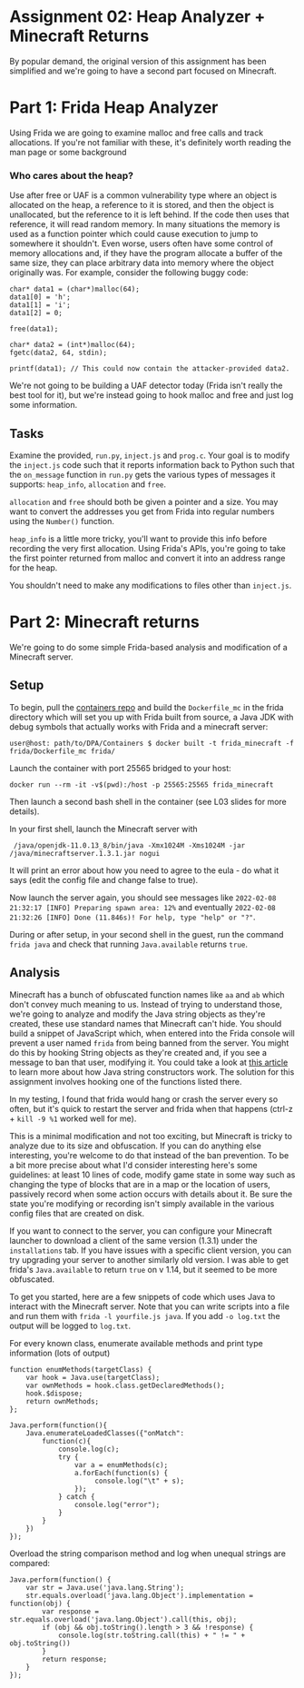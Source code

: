 Assignment 02: Heap Analyzer + Minecraft Returns
=====

By popular demand, the original version of this assignment has been simplified and we're going to have a second part focused on Minecraft.

# Part 1: Frida Heap Analyzer

Using Frida we are going to examine malloc and free calls and track allocations. If you're not familiar with these, it's definitely
worth reading the man page or some background

### Who cares about the heap?
Use after free or UAF is a common vulnerability type where an object is allocated on the heap, a reference to it
is stored, and then the object is unallocated, but the reference to it is left behind. If the 
code then uses that reference, it will read random memory. In many situations the memory is used
as a function pointer which could cause execution to jump to somewhere it shouldn't. Even worse,
users often have some control of memory allocations and, if they have the program allocate a buffer
of the same size, they can place arbitrary data into memory where the object originally was.
For example, consider the following buggy code:

```
char* data1 = (char*)malloc(64);
data1[0] = 'h';
data1[1] = 'i';
data1[2] = 0;

free(data1);

char* data2 = (int*)malloc(64);
fgetc(data2, 64, stdin);

printf(data1); // This could now contain the attacker-provided data2.
```

We're not going to be building a UAF detector today (Frida isn't really the best tool for it), but we're
instead going to hook malloc and free and just log some information.

## Tasks

Examine the provided, `run.py`, `inject.js` and `prog.c`. Your goal is to modify the `inject.js` code
such that it reports information back to Python such that the `on_message` function in `run.py` gets the various types
of messages it supports: `heap_info`, `allocation` and `free`.

`allocation` and `free` should both be given a pointer and a size. You may want to convert the addresses you get
from Frida into regular numbers using the `Number()` function. 

`heap_info` is a little more tricky, you'll want to provide this info before recording the very first allocation. Using Frida's
APIs, you're going to take the first pointer returned from malloc and convert it into an address range for the heap.

You shouldn't need to make any modifications to files other than `inject.js`.


# Part 2: Minecraft returns

We're going to do some simple Frida-based analysis and modification of a Minecraft server.

##  Setup

To begin, pull the [containers repo](https://github.com/AndrewFasano/DPA-containers) and build the `Dockerfile_mc` in the frida directory which will set you up with Frida built from source, a Java JDK with debug symbols that actually works with Frida and a minecraft server:
```
user@host: path/to/DPA/Containers $ docker built -t frida_minecraft -f frida/Dockerfile_mc frida/
```

Launch the container with port 25565 bridged to your host:
```
docker run --rm -it -v$(pwd):/host -p 25565:25565 frida_minecraft
```

Then launch a second bash shell in the container (see L03 slides for more details).

In your first shell, launch the Minecraft server with
```
 /java/openjdk-11.0.13_8/bin/java -Xmx1024M -Xms1024M -jar /java/minecraftserver.1.3.1.jar nogui
```

It will print an error about how you need to agree to the eula - do what it says (edit the config file and change false to true).


Now launch the server again, you should see messages like `2022-02-08 21:32:17 [INFO] Preparing spawn area: 12%` and
eventually `2022-02-08 21:32:26 [INFO] Done (11.846s)! For help, type "help" or "?"`. 

During or after setup, in your second shell in the guest, run the command `frida java` and check that running `Java.available` returns `true`.

## Analysis

Minecraft has a bunch of obfuscated function names like `aa` and `ab` which don't convey much meaning to us.
Instead of trying to understand those, we're going to analyze and modify the Java string objects as they're created, these use standard names that Minecraft can't hide.
You should build a snippet of JavaScript which, when entered into the Frida console will prevent a user named `frida` from being banned from the server.
You might do this by hooking String objects as they're created and, if you see a message to ban that user, modifying it.
You could take a look at [this article](https://www.flowerbrackets.com/string-constructors-in-java/) to learn more about how Java string constructors work.
The solution for this assignment involves hooking one of the functions listed there.

In my testing, I found that frida would hang or crash the server every so often, but it's quick to restart the server and frida when that happens (ctrl-z + `kill -9 %1` worked well for me).

This is a minimal modification and not too exciting, but Minecraft is tricky to analyze due to its size and obfuscation.
If you can do anything else interesting, you're welcome to do that instead of the ban prevention.
To be a bit more precise about what I'd consider interesting here's some guidelines: at least 10 lines of code, modify game state in some way such
as changing the type of blocks that are in a map or the location of users, passively record when some action occurs with details about it.
Be sure the state you're modifying or recording isn't simply available in the various config files that are created on disk.

If you want to connect to the server, you can configure your Minecraft launcher to download a client of the same version (1.3.1) under the `installations` tab.
If you have issues with a specific client version, you can try upgrading your server to another similarly old version.
I was able to get frida's `Java.available` to return `true` on v 1.14, but it seemed to be more obfuscated.

To get you started, here are a few snippets of code which uses Java to interact with the Minecraft server. Note that you can write scripts into a file and run them
with `frida -l yourfile.js java`. If you add `-o log.txt` the output will be logged to `log.txt`.


For every known class, enumerate available methods and print type information (lots of output)
```
function enumMethods(targetClass) {
    var hook = Java.use(targetClass);
    var ownMethods = hook.class.getDeclaredMethods();
    hook.$dispose;
    return ownMethods;
};

Java.perform(function(){
	Java.enumerateLoadedClasses({"onMatch":
		function(c){
			console.log(c);
			try {
                var a = enumMethods(c);
                a.forEach(function(s) {
                     console.log("\t" + s);
                });
            } catch {
                console.log("error");
            }
        }
    })
});
```

Overload the string comparison method and log when unequal strings are compared:
```
Java.perform(function() {
    var str = Java.use('java.lang.String');
    str.equals.overload('java.lang.Object').implementation = function(obj) {
        var response = str.equals.overload('java.lang.Object').call(this, obj);
        if (obj && obj.toString().length > 3 && !response) {
			console.log(str.toString.call(this) + " != " + obj.toString())
        }
        return response;
    }
});
```
